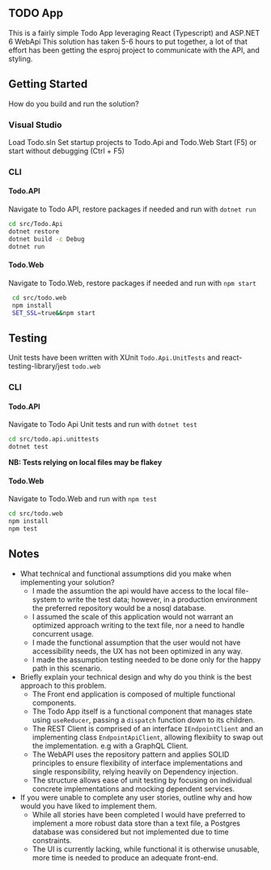  ## TODO App
 This is a fairly simple Todo App leveraging React (Typescript) and ASP.NET 6 WebApi
 This solution has taken 5-6 hours to put together, a lot of that effort has been getting the esproj project to communicate with the API, and styling. 
 
 ## Getting Started
 How do you build and run the solution?

 ### Visual Studio 
 Load Todo.sln
 Set startup projects to Todo.Api and Todo.Web
 Start (F5) or start without debugging (Ctrl + F5)

 ### CLI
 #### Todo.API 
 Navigate to Todo API, restore packages if needed and run with `dotnet run`
 ``` bash
 cd src/Todo.Api
 dotnet restore
 dotnet build -c Debug
 dotnet run
 ```


 #### Todo.Web

 Navigate to Todo.Web, restore packages if needed and run with `npm start`
 ``` bash
  cd src/todo.web 
  npm install 
  SET_SSL=true&&npm start
 ```


 ## Testing
 Unit tests have been written with XUnit `Todo.Api.UnitTests` and react-testing-library/jest `todo.web`
 ### CLI
 #### Todo.API
 Navigate to Todo Api Unit tests and run with `dotnet test`
 ``` bash
 cd src/todo.api.unittests
 dotnet test
 ```

  **NB: Tests relying on local files may be flakey**

 #### Todo.Web
 Navigate to Todo.Web and run with `npm test`

  ``` bash
  cd src/todo.web 
  npm install
  npm test
 ```

 ## Notes
 - What technical and functional assumptions did you make when implementing your solution? 
    - I made the assumtion the api would have access to the local file-system to write the test data; however, in a production environment the preferred repository would be a nosql database. 
    - I assumed the scale of this application would not warrant an optimized approach writing to the text file, nor a need to handle concurrent usage.
    - I made the functional assumption that the user would not have accessibility needs, the UX has not been optimized in any way.
    - I made the assumption testing needed to be done only for the happy path in this scenario.
 - Briefly explain your technical design and why do you think is the best approach to this problem.
    - The Front end application is composed of multiple functional components. 
    - The Todo App itself is a functional component that manages state using `useReducer`, passing a `dispatch` function down to its children.
    - The REST Client is comprised of an interface `IEndpointClient` and an implementing class `EndpointApiClient`, allowing flexibiity to swap out the implementation. e.g with a GraphQL Client.
    - The WebAPI uses the repository pattern and applies SOLID principles to ensure flexibility of interface implementations and single responsibility, relying heavily on Dependency injection.
    - The structure allows ease of unit testing by focusing on individual concrete implementations and mocking dependent services. 
 - If you were unable to complete any user stories, outline why and how would you have liked to implement them.
    - While all stories have been completed I would have preferred to implement a more robust data store than a text file, a Postgres database was considered but not implemented due to time constraints.
    - The UI is currently lacking, while functional it is otherwise unusable, more time is needed to produce an adequate front-end. 



